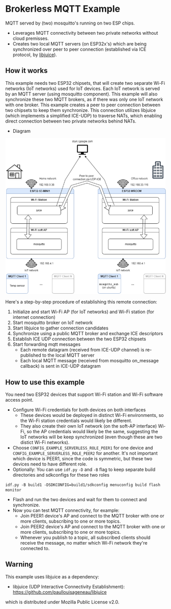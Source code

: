# Brokerless MQTT Example

MQTT served by (two) mosquitto's running on two ESP chips.

* Leverages MQTT connectivity between two private networks without cloud premisses.
* Creates two local MQTT servers (on ESP32x's) which are being synchronized over peer to peer connection (established via ICE protocol, by [libjuice](https://github.com/paullouisageneau/libjuice)).

## How it works

This example needs two ESP32 chipsets, that will create two separate Wi-Fi networks (IoT networks) used for IoT devices.
Each IoT network is served by an MQTT server (using mosquitto component).
This example will also synchronize these two MQTT brokers, as if there was only one IoT network with one broker.
This example creates a peer to peer connection between two chipsets to keep them synchronize. This connection utilizes libjuice (which implements a simplified ICE-UDP) to traverse NATs, which enabling direct connection between two private networks behind NATs.

* Diagram

![demo](serverless.png)

Here's a step-by-step procedure of establishing this remote connection:
1) Initialize and start Wi-Fi AP (for IoT networks) and Wi-Fi station (for internet connection)
2) Start mosquitto broker on IoT network
3) Start libjuice to gather connection candidates
4) Synchronize using a public MQTT broker and exchange ICE descriptors
5) Establish ICE UDP connection between the two ESP32 chipsets
6) Start forwarding mqtt messages
   - Each remote datagram (received from ICE-UDP channel) is re-published to the local MQTT server
   - Each local MQTT message (received from mosquitto on_message callback) is sent in ICE-UDP datagram

## How to use this example

You need two ESP32 devices that support Wi-Fi station and Wi-Fi software access point.

* Configure Wi-Fi credentials for both devices on both interfaces
  * These devices would be deployed in distinct Wi-Fi environments, so the Wi-Fi station credentials would likely be different.
  * They also create their own IoT network (on the soft-AP interface) Wi-Fi, so the AP credentials would likely be the same, suggesting the IoT networks will be keep synchronized (even though these are two distict Wi-Fi networks).
* Choose `CONFIG_EXAMPLE_SERVERLESS_ROLE_PEER1` for one device and `CONFIG_EXAMPLE_SERVERLESS_ROLE_PEER2` for another. It's not important which device is PEER1, since the code is symmetric, but these two devices need to have different role.
* Optionally: You can use `idf.py` `-D` and `-B` flag to keep separate build directories and sdkconfigs for these two roles
```
idf.py -B build1 -DSDKCONFIG=build1/sdkconfig menuconfig build flash monitor
```
* Flash and run the two devices and wait for them to connect and synchronize.
* Now you can test MQTT connectivity, for example:
  * Join PEER1 device's AP and connect to the MQTT broker with one or more clients, subscribing to one or more topics.
  * Join PEER2 device's AP and connect to the MQTT broker with one or more clients, subscribing to one or more topics.
  * Whenever you publish to a topic, all subscribed clients should receive the message, no matter which Wi-Fi network they're connected to.

## Warning

This example uses libjuice as a dependency:

* libjuice (UDP Interactive Connectivity Establishment): https://github.com/paullouisageneau/libjuice

which is distributed under Mozilla Public License v2.0.

